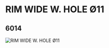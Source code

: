 # RIM WIDE W. HOLE Ø11
## 6014
![RIM WIDE W. HOLE Ø11](https://lc-www-live-s.legocdn.com/media/bricks/5/2/4170455.jpg)
